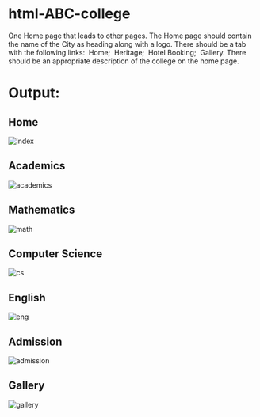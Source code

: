 # html-ABC-college

One Home page that leads to other pages. The Home page should contain the name of the City as heading along with a logo. There should be a tab with the following links:
 Home;
 Heritage;
 Hotel Booking;
 Gallery.
There should be an appropriate description of the college on the home page.

# Output:
## Home
![index](https://github.com/Kadinsamson/html-ABC-college/assets/94525955/853bcf5a-c40d-47ee-9132-a644d47cece5)
## Academics
![academics](https://github.com/Kadinsamson/html-ABC-college/assets/94525955/1cc3fc3b-3386-4234-9795-35a5c61c24d4)
## Mathematics
![math](https://github.com/Kadinsamson/html-ABC-college/assets/94525955/86cc6267-8f27-4944-b00d-9ee45430246d)

## Computer Science
![cs](https://github.com/Kadinsamson/html-ABC-college/assets/94525955/1e4f0d70-32ec-4ddf-ab9c-3e5d336af724)

## English
![eng](https://github.com/Kadinsamson/html-ABC-college/assets/94525955/441ec92f-de6a-4ae9-88e4-a78837922e65)

## Admission
![admission](https://github.com/Kadinsamson/html-ABC-college/assets/94525955/53402f7b-5663-4c35-bcbd-db7bd72133d3)
## Gallery
![gallery](https://github.com/Kadinsamson/html-ABC-college/assets/94525955/45eefa8a-3706-4508-9989-512b2a235a8b)




